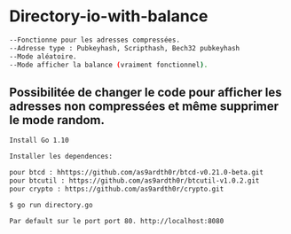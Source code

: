 # Directory-io-with-balance
```bash
--Fonctionne pour les adresses compressées. 
--Adresse type : Pubkeyhash, Scripthash, Bech32 pubkeyhash
--Mode aléatoire.
--Mode afficher la balance (vraiment fonctionnel).
```
## Possibilitée de changer le code pour afficher les adresses non compressées et même supprimer le mode random.
```bash
Install Go 1.10

Installer les dependences:

pour btcd : hhttps://github.com/as9ardth0r/btcd-v0.21.0-beta.git
pour btcutil : https://github.com/as9ardth0r/btcutil-v1.0.2.git
pour crypto : https://github.com/as9ardth0r/crypto.git
```
```bash
$ go run directory.go
```
```bash
Par default sur le port port 80. http://localhost:8080
 ```
